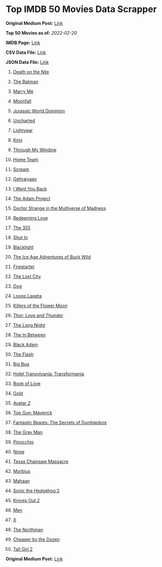 # Top IMDB 50 Movies Data Scrapper

**Original Medium Post:** [Link](https://medium.com/@nishantsahoo/which-movie-should-i-watch-5c83a3c0f5b1) 

**Top 50 Movies as of:** _2022-02-20_

**IMDB Page:** [Link](http://www.imdb.com/search/title?release_date=2022,2022&title_type=feature)

**CSV Data File:** [Link](/Data/data.csv)

**JSON Data File:** [Link](/Data/data.json)

1. [Death on the Nile](https://www.imdb.com/title/tt7657566/?ref_=adv_li_tt)

2. [The Batman](https://www.imdb.com/title/tt1877830/?ref_=adv_li_tt)

3. [Marry Me](https://www.imdb.com/title/tt10223460/?ref_=adv_li_tt)

4. [Moonfall](https://www.imdb.com/title/tt5834426/?ref_=adv_li_tt)

5. [Jurassic World Dominion](https://www.imdb.com/title/tt8041270/?ref_=adv_li_tt)

6. [Uncharted](https://www.imdb.com/title/tt1464335/?ref_=adv_li_tt)

7. [Lightyear](https://www.imdb.com/title/tt10298810/?ref_=adv_li_tt)

8. [Kimi](https://www.imdb.com/title/tt14128670/?ref_=adv_li_tt)

9. [Through My Window](https://www.imdb.com/title/tt14463484/?ref_=adv_li_tt)

10. [Home Team](https://www.imdb.com/title/tt14592064/?ref_=adv_li_tt)

11. [Scream](https://www.imdb.com/title/tt11245972/?ref_=adv_li_tt)

12. [Gehraiyaan](https://www.imdb.com/title/tt10733228/?ref_=adv_li_tt)

13. [I Want You Back](https://www.imdb.com/title/tt6462958/?ref_=adv_li_tt)

14. [The Adam Project](https://www.imdb.com/title/tt2463208/?ref_=adv_li_tt)

15. [Doctor Strange in the Multiverse of Madness](https://www.imdb.com/title/tt9419884/?ref_=adv_li_tt)

16. [Redeeming Love](https://www.imdb.com/title/tt11365186/?ref_=adv_li_tt)

17. [The 355](https://www.imdb.com/title/tt8356942/?ref_=adv_li_tt)

18. [Shut In](https://www.imdb.com/title/tt10131024/?ref_=adv_li_tt)

19. [Blacklight](https://www.imdb.com/title/tt14060094/?ref_=adv_li_tt)

20. [The Ice Age Adventures of Buck Wild](https://www.imdb.com/title/tt13634480/?ref_=adv_li_tt)

21. [Firestarter](https://www.imdb.com/title/tt1798632/?ref_=adv_li_tt)

22. [The Lost City](https://www.imdb.com/title/tt13320622/?ref_=adv_li_tt)

23. [Dog](https://www.imdb.com/title/tt11252248/?ref_=adv_li_tt)

24. [Looop Lapeta](https://www.imdb.com/title/tt8907974/?ref_=adv_li_tt)

25. [Killers of the Flower Moon](https://www.imdb.com/title/tt5537002/?ref_=adv_li_tt)

26. [Thor: Love and Thunder](https://www.imdb.com/title/tt10648342/?ref_=adv_li_tt)

27. [The Long Night](https://www.imdb.com/title/tt10509906/?ref_=adv_li_tt)

28. [The In Between](https://www.imdb.com/title/tt8851148/?ref_=adv_li_tt)

29. [Black Adam](https://www.imdb.com/title/tt6443346/?ref_=adv_li_tt)

30. [The Flash](https://www.imdb.com/title/tt0439572/?ref_=adv_li_tt)

31. [Big Bug](https://www.imdb.com/title/tt11541872/?ref_=adv_li_tt)

32. [Hotel Transylvania: Transformania](https://www.imdb.com/title/tt9848626/?ref_=adv_li_tt)

33. [Book of Love](https://www.imdb.com/title/tt14014068/?ref_=adv_li_tt)

34. [Gold](https://www.imdb.com/title/tt6020800/?ref_=adv_li_tt)

35. [Avatar 2](https://www.imdb.com/title/tt1630029/?ref_=adv_li_tt)

36. [Top Gun: Maverick](https://www.imdb.com/title/tt1745960/?ref_=adv_li_tt)

37. [Fantastic Beasts: The Secrets of Dumbledore](https://www.imdb.com/title/tt4123432/?ref_=adv_li_tt)

38. [The Gray Man](https://www.imdb.com/title/tt1649418/?ref_=adv_li_tt)

39. [Pinocchio](https://www.imdb.com/title/tt1488589/?ref_=adv_li_tt)

40. [Nope](https://www.imdb.com/title/tt10954984/?ref_=adv_li_tt)

41. [Texas Chainsaw Massacre](https://www.imdb.com/title/tt11755740/?ref_=adv_li_tt)

42. [Morbius](https://www.imdb.com/title/tt5108870/?ref_=adv_li_tt)

43. [Mahaan](https://www.imdb.com/title/tt12472554/?ref_=adv_li_tt)

44. [Sonic the Hedgehog 2](https://www.imdb.com/title/tt12412888/?ref_=adv_li_tt)

45. [Knives Out 2](https://www.imdb.com/title/tt11564570/?ref_=adv_li_tt)

46. [Men](https://www.imdb.com/title/tt13841850/?ref_=adv_li_tt)

47. [X](https://www.imdb.com/title/tt13560574/?ref_=adv_li_tt)

48. [The Northman](https://www.imdb.com/title/tt11138512/?ref_=adv_li_tt)

49. [Cheaper by the Dozen](https://www.imdb.com/title/tt6705162/?ref_=adv_li_tt)

50. [Tall Girl 2](https://www.imdb.com/title/tt16085592/?ref_=adv_li_tt)

**Original Medium Post:** [Link](https://medium.com/@nishantsahoo/which-movie-should-i-watch-5c83a3c0f5b1) 
